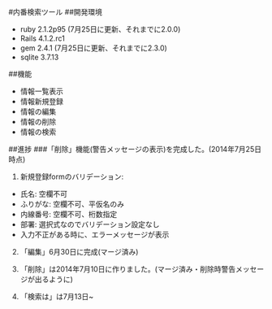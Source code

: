 #内番検索ツール
##開発環境
  - ruby 2.1.2p95 (7月25日に更新、それまでに2.0.0)
  - Rails 4.1.2.rc1
  - gem 2.4.1 (7月25日に更新、それまでに2.3.0)
  - sqlite 3.7.13

##機能
  - 情報一覧表示
  - 情報新規登録
  - 情報の編集
  - 情報の削除
  - 情報の検索

##進捗
###「削除」機能(警告メッセージの表示)を完成した。(2014年7月25日時点)
1. 新規登録formのバリデーション:
  - 氏名: 空欄不可
  - ふりがな: 空欄不可、平仮名のみ
  - 内線番号: 空欄不可、桁数指定
  - 部署: 選択式なのでバリデーション設定なし
  - 入力不正がある時に、エラーメッセージが表示

2. 「編集」6月30日に完成(マージ済み)

3. 「削除」は2014年7月10日に作りました。(マージ済み・削除時警告メッセージが出るように)

4. 「検索は」は7月13日~ 


